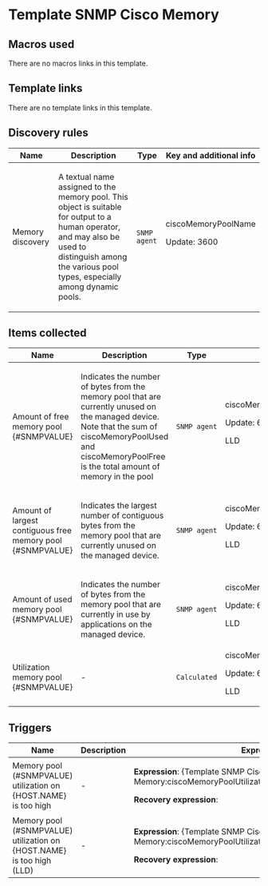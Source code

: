 # Template SNMP Cisco Memory

## Macros used

There are no macros links in this template.

## Template links

There are no template links in this template.

## Discovery rules

|Name|Description|Type|Key and additional info|
|----|-----------|----|----|
|Memory discovery|<p>A textual name assigned to the memory pool. This object is suitable for output to a human operator, and may also be used to distinguish among the various pool types, especially among dynamic pools.</p>|`SNMP agent`|ciscoMemoryPoolName<p>Update: 3600</p>|
## Items collected

|Name|Description|Type|Key and additional info|
|----|-----------|----|----|
|Amount of free memory pool {#SNMPVALUE}|<p>Indicates the number of bytes from the memory pool that are currently unused on the managed device. Note that the sum of ciscoMemoryPoolUsed and ciscoMemoryPoolFree is the total amount of memory in the pool</p>|`SNMP agent`|ciscoMemoryPoolFree[{#SNMPVALUE}]<p>Update: 60</p><p>LLD</p>|
|Amount of largest contiguous free memory pool {#SNMPVALUE}|<p>Indicates the largest number of contiguous bytes from the memory pool that are currently unused on the managed device.</p>|`SNMP agent`|ciscoMemoryPoolLargestFree[{#SNMPVALUE}]<p>Update: 60</p><p>LLD</p>|
|Amount of used memory pool {#SNMPVALUE}|<p>Indicates the number of bytes from the memory pool that are currently in use by applications on the managed device.</p>|`SNMP agent`|ciscoMemoryPoolUsed[{#SNMPVALUE}]<p>Update: 60</p><p>LLD</p>|
|Utilization memory pool {#SNMPVALUE}|<p>-</p>|`Calculated`|ciscoMemoryPoolUtilization[{#SNMPVALUE}]<p>Update: 60</p><p>LLD</p>|
## Triggers

|Name|Description|Expression|Priority|
|----|-----------|----------|--------|
|Memory pool (#SNMPVALUE) utilization on {HOST.NAME} is too high|<p>-</p>|<p>**Expression**: {Template SNMP Cisco Memory:ciscoMemoryPoolUtilization[{#SNMPVALUE}].avg(5m)}>90</p><p>**Recovery expression**: </p>|high|
|Memory pool (#SNMPVALUE) utilization on {HOST.NAME} is too high (LLD)|<p>-</p>|<p>**Expression**: {Template SNMP Cisco Memory:ciscoMemoryPoolUtilization[{#SNMPVALUE}].avg(5m)}>90</p><p>**Recovery expression**: </p>|high|
